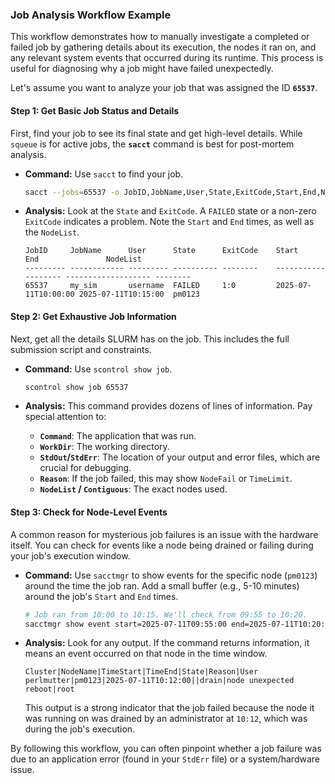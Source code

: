 ### **Job Analysis Workflow Example**

This workflow demonstrates how to manually investigate a completed or failed job by gathering details about its execution, the nodes it ran on, and any relevant system events that occurred during its runtime. This process is useful for diagnosing why a job might have failed unexpectedly.

Let's assume you want to analyze your job that was assigned the ID **`65537`**.

#### **Step 1: Get Basic Job Status and Details**

First, find your job to see its final state and get high-level details. While `squeue` is for active jobs, the **`sacct`** command is best for post-mortem analysis.

* **Command:** Use `sacct` to find your job.

    ```bash
    sacct --jobs=65537 -o JobID,JobName,User,State,ExitCode,Start,End,NodeList
    ```

* **Analysis:** Look at the `State` and `ExitCode`. A `FAILED` state or a non-zero `ExitCode` indicates a problem. Note the `Start` and `End` times, as well as the `NodeList`.

    ```
    JobID     JobName      User      State      ExitCode    Start             End               NodeList
    --------- ------------ --------- ---------- --------    ------------------- ------------------- --------
    65537     my_sim       username  FAILED     1:0         2025-07-11T10:00:00 2025-07-11T10:15:00  pm0123
    ```

#### **Step 2: Get Exhaustive Job Information**

Next, get all the details SLURM has on the job. This includes the full submission script and constraints.

* **Command:** Use `scontrol show job`.

    ```bash
    scontrol show job 65537
    ```

* **Analysis:** This command provides dozens of lines of information. Pay special attention to:
  * **`Command`**: The application that was run.
  * **`WorkDir`**: The working directory.
  * **`StdOut`/`StdErr`**: The location of your output and error files, which are crucial for debugging.
  * **`Reason`**: If the job failed, this may show `NodeFail` or `TimeLimit`.
  * **`NodeList` / `Contiguous`**: The exact nodes used.

#### **Step 3: Check for Node-Level Events**

A common reason for mysterious job failures is an issue with the hardware itself. You can check for events like a node being drained or failing during your job's execution window.

* **Command:** Use `sacctmgr` to show events for the specific node (`pm0123`) around the time the job ran. Add a small buffer (e.g., 5-10 minutes) around the job's `Start` and `End` times.

    ```bash
    # Job ran from 10:00 to 10:15. We'll check from 09:55 to 10:20.
    sacctmgr show event start=2025-07-11T09:55:00 end=2025-07-11T10:20:00 node=pm0123 --parsable2
    ```

* **Analysis:** Look for any output. If the command returns information, it means an event occurred on that node in the time window.

    ```
    Cluster|NodeName|TimeStart|TimeEnd|State|Reason|User
    perlmutter|pm0123|2025-07-11T10:12:00||drain|node unexpected reboot|root
    ```

    This output is a strong indicator that the job failed because the node it was running on was drained by an administrator at `10:12`, which was during the job's execution.

By following this workflow, you can often pinpoint whether a job failure was due to an application error (found in your `StdErr` file) or a system/hardware issue.
